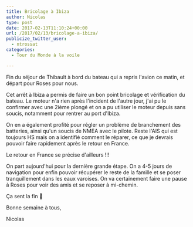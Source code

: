 ```yaml
---
title: Bricolage à Ibiza
author: Nicolas
type: post
date: 2017-02-13T11:10:24+00:00
url: /2017/02/13/bricolage-a-ibiza/
publicize_twitter_user:
  - ntrossat
categories:
  - Tour du Monde à la voile

---
```

Fin du séjour de Thibault à bord du bateau qui a repris l'avion ce matin, et départ pour Roses pour nous.

Cet arrêt à Ibiza a permis de faire un bon point bricolage et vérification du bateau. Le moteur n'a rien après l'incident de l'autre jour, j'ai pu le confirmer avec une 2ième plongé et on a pu utiliser le moteur depuis sans soucis, notamment pour rentrer au port d'Ibiza.

On en a également profité pour régler un problème de branchement des batteries, ainsi qu'un soucis de NMEA avec le pilote. Reste l'AIS qui est toujours HS mais on a identifié comment le réparer, ce que je devrais pouvoir faire rapidement après le retour en France.

Le retour en France se précise d'ailleurs !!!

On part aujourd'hui pour la dernière grande étape. On a 4-5 jours de navigation pour enfin pouvoir récupérer le reste de la famille et se poser tranquillement dans les eaux varoises. On va certainement faire une pause à Roses pour voir des amis et se reposer à mi-chemin.

Ça sent la fin 🙂

Bonne semaine à tous,

Nicolas